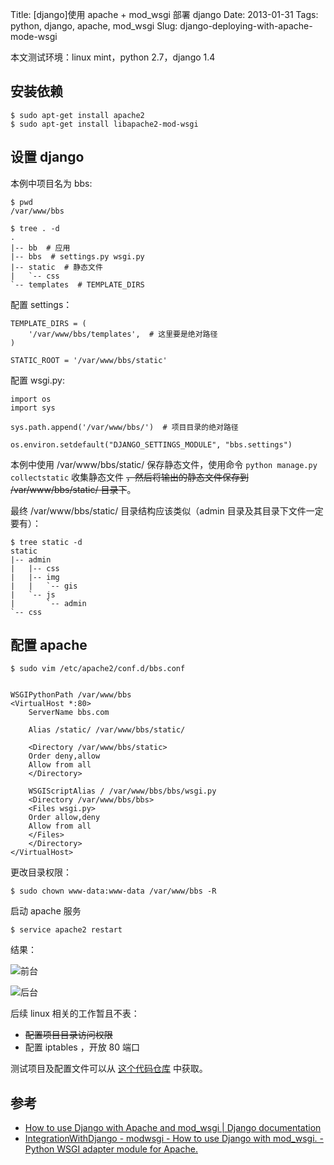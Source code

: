 Title: [django]使用 apache + mod_wsgi 部署 django
Date: 2013-01-31
Tags: python, django, apache, mod_wsgi
Slug: django-deploying-with-apache-mode-wsgi

本文测试环境：linux mint，python 2.7，django 1.4

## 安装依赖

    $ sudo apt-get install apache2
    $ sudo apt-get install libapache2-mod-wsgi

## 设置 django

本例中项目名为 bbs:

    $ pwd
    /var/www/bbs

    $ tree . -d
    .
    |-- bb  # 应用
    |-- bbs  # settings.py wsgi.py
    |-- static  # 静态文件
    |   `-- css
    `-- templates  # TEMPLATE_DIRS

配置 settings：

    TEMPLATE_DIRS = (
        '/var/www/bbs/templates',  # 这里要是绝对路径
    )

    STATIC_ROOT = '/var/www/bbs/static'

配置 wsgi.py:

    import os
    import sys

    sys.path.append('/var/www/bbs/')  # 项目目录的绝对路径

    os.environ.setdefault("DJANGO_SETTINGS_MODULE", "bbs.settings")

本例中使用 /var/www/bbs/static/ 保存静态文件，使用命令
`python manage.py collectstatic` 收集静态文件 <del>，然后将输出的静态文件保存到
 /var/www/bbs/static/ 目录下</del>。

最终 /var/www/bbs/static/ 目录结构应该类似（admin 目录及其目录下文件一定要有）：

    $ tree static -d
    static
    |-- admin
    |   |-- css
    |   |-- img
    |   |   `-- gis
    |   `-- js
    |       `-- admin
    `-- css

## 配置 apache

    $ sudo vim /etc/apache2/conf.d/bbs.conf


    WSGIPythonPath /var/www/bbs
    <VirtualHost *:80>
        ServerName bbs.com

        Alias /static/ /var/www/bbs/static/

        <Directory /var/www/bbs/static>
        Order deny,allow
        Allow from all
        </Directory>

        WSGIScriptAlias / /var/www/bbs/bbs/wsgi.py
        <Directory /var/www/bbs/bbs>
        <Files wsgi.py>
        Order allow,deny
        Allow from all
        </Files>
        </Directory>
    </VirtualHost>

更改目录权限：

    $ sudo chown www-data:www-data /var/www/bbs -R

启动 apache 服务

    $ service apache2 restart


结果：

![前台](/static/images/2013-1-django-deploying-apache-01.png)

![后台](/static/images/2013-1-django-deploying-apache-02.png)

后续 linux 相关的工作暂且不表：

* <del>配置项目目录访问权限<del>
* 配置 iptables ，开放 80 端口

测试项目及配置文件可以从 [这个代码仓库](https://github.com/mozillazg/django-simple-projects/tree/master/projects/bbs) 中获取。

## 参考

* [How to use Django with Apache and mod_wsgi | Django documentation](https://docs.djangoproject.com/en/dev/howto/deployment/wsgi/modwsgi/)
* [IntegrationWithDjango - modwsgi - How to use Django with mod_wsgi. - Python WSGI adapter module for Apache.](http://code.google.com/p/modwsgi/wiki/IntegrationWithDjango)
